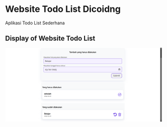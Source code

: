 # Website Todo List Dicoidng
Aplikasi Todo List Sederhana

## Display of Website Todo List

![Image](assets/SC-app1.png)